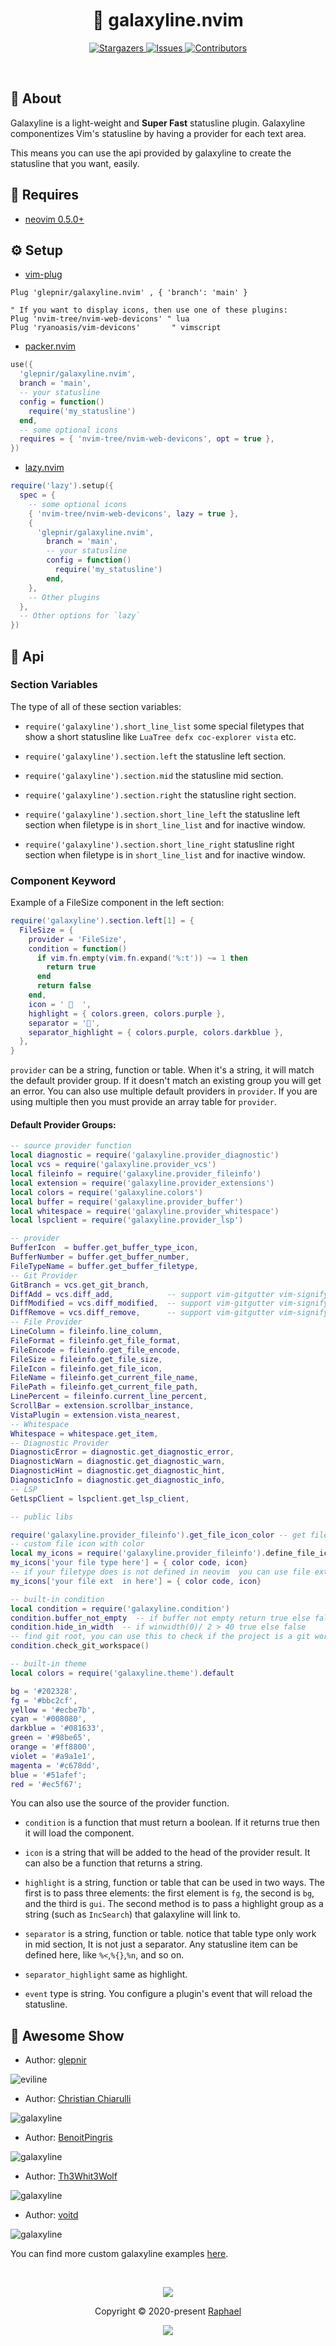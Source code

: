 <h1 align="center">
  <img
    src="https://raw.githubusercontent.com/catppuccin/catppuccin/main/assets/misc/transparent.png"
    height="30"
    width="0px"
  />
  🌌 galaxyline.nvim
  <img
    src="https://raw.githubusercontent.com/catppuccin/catppuccin/main/assets/misc/transparent.png"
    height="30"
    width="0px"
  />
</h1>

<p align="center">
  <a href="https://github.com/glepnir/galaxyline.nvim/stargazers">
    <img
      alt="Stargazers"
      src="https://img.shields.io/github/stars/glepnir/galaxyline.nvim?style=for-the-badge&logo=starship&color=c678dd&logoColor=d9e0ee&labelColor=282a36"
    />
  </a>
  <a href="https://github.com/glepnir/galaxyline.nvim/issues">
    <img
      alt="Issues"
      src="https://img.shields.io/github/issues/glepnir/galaxyline.nvim?style=for-the-badge&logo=gitbook&color=f0c062&logoColor=d9e0ee&labelColor=282a36"
    />
  </a>
  <a href="https://github.com/glepnir/galaxyline.nvim/contributors">
    <img
      alt="Contributors"
      src="https://img.shields.io/github/contributors/glepnir/galaxyline.nvim?style=for-the-badge&logo=opensourceinitiative&color=abcf84&logoColor=d9e0ee&labelColor=282a36"
    />
  </a>
</p>

&nbsp;

## 💭 About

Galaxyline is a light-weight and **Super Fast** statusline plugin. Galaxyline
componentizes Vim's statusline by having a provider for each text area.

This means you can use the api provided by galaxyline to create the statusline
that you want, easily.

## 🧩 Requires

- [neovim 0.5.0+](https://github.com/neovim/neovim/releases/tag/v0.5.0)

## ⚙️ Setup

- [vim-plug](https://github.com/junegunn/vim-plug)

```vim
Plug 'glepnir/galaxyline.nvim' , { 'branch': 'main' }

" If you want to display icons, then use one of these plugins:
Plug 'nvim-tree/nvim-web-devicons' " lua
Plug 'ryanoasis/vim-devicons'       " vimscript
```

- [packer.nvim](https://github.com/wbthomason/packer.nvim)

```lua
use({
  'glepnir/galaxyline.nvim',
  branch = 'main',
  -- your statusline
  config = function()
    require('my_statusline')
  end,
  -- some optional icons
  requires = { 'nvim-tree/nvim-web-devicons', opt = true },
})
```

- [lazy.nvim](https://github.com/folke/lazy.nvim)

```lua
require('lazy').setup({
  spec = {
    -- some optional icons
    { 'nvim-tree/nvim-web-devicons', lazy = true },
    {
      'glepnir/galaxyline.nvim',
        branch = 'main',
        -- your statusline
        config = function()
          require('my_statusline')
        end,
    },
    -- Other plugins
  },
  -- Other options for `lazy`
})
```

## 🧭 Api

### Section Variables

The type of all of these section variables:

- `require('galaxyline').short_line_list` some special filetypes that show a
  short statusline like `LuaTree defx coc-explorer vista` etc.

- `require('galaxyline').section.left` the statusline left section.

- `require('galaxyline').section.mid` the statusline mid section.

- `require('galaxyline').section.right` the statusline right section.

- `require('galaxyline').section.short_line_left` the statusline left section
  when filetype is in `short_line_list` and for inactive window.

- `require('galaxyline').section.short_line_right` statusline right section when
  filetype is in `short_line_list` and for inactive window.

### Component Keyword

Example of a FileSize component in the left section:

```lua
require('galaxyline').section.left[1] = {
  FileSize = {
    provider = 'FileSize',
    condition = function()
      if vim.fn.empty(vim.fn.expand('%:t')) ~= 1 then
        return true
      end
      return false
    end,
    icon = '   ',
    highlight = { colors.green, colors.purple },
    separator = '',
    separator_highlight = { colors.purple, colors.darkblue },
  },
}
```

`provider` can be a string, function or table. When it's a string, it will match
the default provider group. If it doesn't match an existing group you will get
an error. You can also use multiple default providers in `provider`. If you are
using multiple then you must provide an array table for `provider`.

#### Default Provider Groups:

```lua
-- source provider function
local diagnostic = require('galaxyline.provider_diagnostic')
local vcs = require('galaxyline.provider_vcs')
local fileinfo = require('galaxyline.provider_fileinfo')
local extension = require('galaxyline.provider_extensions')
local colors = require('galaxyline.colors')
local buffer = require('galaxyline.provider_buffer')
local whitespace = require('galaxyline.provider_whitespace')
local lspclient = require('galaxyline.provider_lsp')

-- provider
BufferIcon  = buffer.get_buffer_type_icon,
BufferNumber = buffer.get_buffer_number,
FileTypeName = buffer.get_buffer_filetype,
-- Git Provider
GitBranch = vcs.get_git_branch,
DiffAdd = vcs.diff_add,            -- support vim-gitgutter vim-signify gitsigns
DiffModified = vcs.diff_modified,  -- support vim-gitgutter vim-signify gitsigns
DiffRemove = vcs.diff_remove,      -- support vim-gitgutter vim-signify gitsigns
-- File Provider
LineColumn = fileinfo.line_column,
FileFormat = fileinfo.get_file_format,
FileEncode = fileinfo.get_file_encode,
FileSize = fileinfo.get_file_size,
FileIcon = fileinfo.get_file_icon,
FileName = fileinfo.get_current_file_name,
FilePath = fileinfo.get_current_file_path,
LinePercent = fileinfo.current_line_percent,
ScrollBar = extension.scrollbar_instance,
VistaPlugin = extension.vista_nearest,
-- Whitespace
Whitespace = whitespace.get_item,
-- Diagnostic Provider
DiagnosticError = diagnostic.get_diagnostic_error,
DiagnosticWarn = diagnostic.get_diagnostic_warn,
DiagnosticHint = diagnostic.get_diagnostic_hint,
DiagnosticInfo = diagnostic.get_diagnostic_info,
-- LSP
GetLspClient = lspclient.get_lsp_client,

-- public libs

require('galaxyline.provider_fileinfo').get_file_icon_color -- get file icon color
-- custom file icon with color
local my_icons = require('galaxyline.provider_fileinfo').define_file_icon() -- get file icon color
my_icons['your file type here'] = { color code, icon}
-- if your filetype does is not defined in neovim  you can use file extensions
my_icons['your file ext  in here'] = { color code, icon}

-- built-in condition
local condition = require('galaxyline.condition')
condition.buffer_not_empty  -- if buffer not empty return true else false
condition.hide_in_width  -- if winwidth(0)/ 2 > 40 true else false
-- find git root, you can use this to check if the project is a git workspace
condition.check_git_workspace()

-- built-in theme
local colors = require('galaxyline.theme').default

bg = '#202328',
fg = '#bbc2cf',
yellow = '#ecbe7b',
cyan = '#008080',
darkblue = '#081633',
green = '#98be65',
orange = '#ff8800',
violet = '#a9a1e1',
magenta = '#c678dd',
blue = '#51afef';
red = '#ec5f67';
```

You can also use the source of the provider function.

- `condition` is a function that must return a boolean. If it returns true then
  it will load the component.

- `icon` is a string that will be added to the head of the provider result.
  It can also be a function that returns a string.

- `highlight` is a string, function or table that can be used in two ways. The
  first is to pass three elements: the first element is `fg`, the second is
  `bg`, and the third is `gui`. The second method is to pass a highlight group
  as a string (such as `IncSearch`) that galaxyline will link to.

- `separator` is a string, function or table. notice that table type only work
  in mid section, It is not just a separator. Any statusline item can be defined
  here, like `%<`,`%{}`,`%n`, and so on.

- `separator_highlight` same as highlight.

- `event` type is string. You configure a plugin's event that will reload the
  statusline.

## 🎉 Awesome Show

- Author: [glepnir](https://github.com/glepnir)

![eviline](https://user-images.githubusercontent.com/41671631/110282770-05d0b100-801a-11eb-91b1-e30eacec9a1c.png)

- Author: [Christian Chiarulli](https://github.com/ChristianChiarulli)

![galaxyline](https://user-images.githubusercontent.com/29136904/97791654-2b9d0380-1bab-11eb-8133-d8160d3f72cd.png)

- Author: [BenoitPingris](https://github.com/bpingris)

![galaxyline](https://user-images.githubusercontent.com/29386109/98808605-b3d99f00-241c-11eb-81dc-0caa852fe478.png)

- Author: [Th3Whit3Wolf](https://github.com/Th3Whit3Wolf)

![galaxyline](https://user-images.githubusercontent.com/48275422/101280897-c51b8e80-37c3-11eb-8bc3-be52fb4b6465.png)

- Author: [voitd](https://github.com/voitd)

![galaxyline](https://user-images.githubusercontent.com/60138143/103373409-8d131d00-4add-11eb-8dfc-40a37422f430.png)

You can find more custom galaxyline examples [here](https://github.com/glepnir/galaxyline.nvim/issues/12).

&nbsp;

<p align="center">
  <img
    src="https://raw.githubusercontent.com/catppuccin/catppuccin/dev/assets/footers/gray0_ctp_on_line.svg?sanitize=true"
  />
</p>
<p align="center">
  Copyright &copy; 2020-present
  <a href="https://github.com/glepnir" target="_blank">Raphael</a>
</p>
<p align="center">
  <a href="https://github.com/glepnir/galaxyline.nvim/blob/main/LICENSE"
    ><img
      src="https://img.shields.io/static/v1.svg?style=for-the-badge&label=License&message=MIT&logoColor=d9e0ee&colorA=282a36&colorB=c678dd"
  /></a>
</p>
